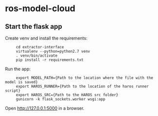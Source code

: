 # ros-model-cloud

## Start the flask app

Create venv and install the requirements:

```shell
     cd extractor-interface
     virtualenv --python=python2.7 venv
     . venv/bin/activate
     pip install -r requirements.txt
```

Run the app:

```shell
     export MODEL_PATH={Path to the location where the file with the model is saved}
     export HAROS_RUNNER={Path to the location of the haros runner script}
     export HAROS_SRC={Path to the HAROS src folder}
     gunicorn -k flask_sockets.worker wsgi:app
```

Open http://127.0.0.1:5000 in a browser.
